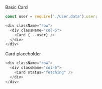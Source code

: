Basic Card

```js
const user = require('./user.data').user;

<div className="row">
  <div className="col-5">
    <Card {...user} />
  </div>
</div>
```

Card placeholder

```js
<div className="row">
  <div className="col-5">
    <Card status="fetching" />
  </div>
</div>
```
